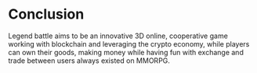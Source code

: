 # Conclusion

Legend battle aims to be an innovative 3D online, cooperative game working with blockchain and leveraging the crypto economy, while players can own their goods, making money while having fun with exchange and trade between users always existed on MMORPG.


